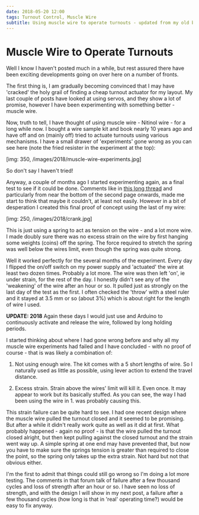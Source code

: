 ```yaml
---
date: 2018-05-20 12:00
tags: Turnout Control, Muscle Wire
subtitle: Using muscle wire to operate turnouts - updated from my old blog
---
```


# Muscle Wire to Operate Turnouts

Well I know I haven't posted much in a while, but rest assured there have been exciting developments going on over here on a number of fronts.

The first thing is, I am gradually becoming convinced that I may have 'cracked' the holy grail of finding a cheap turnout actuator for my layout. My last couple of posts have looked at using servos, and they show a lot of promise, however I have been experimenting with something better - muscle wire.

Now, truth to tell, I have thought of using muscle wire - Nitinol wire - for a long while now. I bought a wire sample kit and book nearly 10 years ago and have off and on (mainly off) tried to actuate turnouts using various mechanisms. I have a small drawer of 'experiments' gone wrong as you can see here (note the fried resister in the experiment at the top):

<!--more-->

[img: 350, /images/2018/muscle-wire-experiments.jpg]

So don't say I haven't tried!

Anyway, a couple of months ago I started experimenting again, as a final test to see if it could be done. Comments like in [this long thread] and particularly from near the bottom of the second page onwards, made me start to think that maybe it couldn't, at least not easily. However in a bit of desperation I created this final proof of concept using the last of my wire:

[img: 250, /images/2018/crank.jpg]

This is just using a spring to act as tension on the wire - and a lot more wire. I made doubly sure there was no excess strain on the wire by first hanging some weights (coins) off the spring. The force required to stretch the spring was well below the wires limit, even though the spring was quite strong.

Well it worked perfectly for the several months of the experiment. Every day I flipped the on/off switch on my power supply and 'actuated' the wire at least two dozen times. Probably a lot more. The wire was then left 'on', ie under strain, for the rest of the day. I honestly didn't see any of the 'weakening' of the wire after an hour or so. It pulled just as strongly on the last day of the test as the first. I often checked the 'throw' with a steel ruler and it stayed at 3.5 mm or so (about 3%) which is about right for the length of wire I used.

**UPDATE: 2018** Again these days I would just use and Arduino to continuously activate and release the wire, followed by long holding periods.

I started thinking about where I had gone wrong before and why all my muscle wire experiments had failed and I have concluded - with no proof of course - that is was likely a combination of:

 1. Not using enough wire. The kit comes with a 5 short lengths of wire. So I naturally  used as little as possible, using lever action to extend the travel distance.

 2. Excess strain. Strain above the wires' limit will kill it. Even once. It may appear to work but its basically stuffed. As you can see, the way I had been using the wire in 1. was probably causing this.

This strain failure can be quite hard to see. I had one recent design where the muscle wire pulled the turnout closed and it seemed to be promising. But after a while it didn't really work quite as well as it did at first. What probably happened - again no proof - is that the wire pulled the turnout closed alright, but then kept pulling against the closed turnout and the strain went way up. A simple spring at one end may have prevented that, but now you have to make sure the springs tension is greater than required to close the point, so the spring only takes up the extra strain. Not hard but not that obvious either.

I'm the first to admit that things could still go wrong so I'm doing a lot more testing. The comments in that forum talk of failure after a few thousand cycles and loss of strength after an hour or so. I have seen no loss of strength, and with the design I will show in my next post, a failure after a few thousand cycles (how long is that in 'real' operating time?) would be easy to fix anyway.

[this long thread]: http://www.model-railroad-hobbyist.com/node/295
